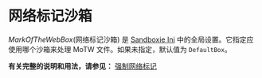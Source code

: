 # 网络标记沙箱

_MarkOfTheWebBox_(网络标记沙箱) 是 [Sandboxie Ini](SandboxieIni.md) 中的全局设置。它指定应使用哪个沙箱来处理 MoTW 文件。如果未指定，默认值为 `DefaultBox`。

**有关完整的说明和用法，请参见：** [强制网络标记](ForceMarkOfTheWeb.md)
